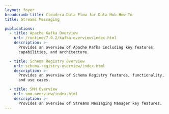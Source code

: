 ```yaml
---
layout: foyer
breadcrumb-title: Cloudera Data Flow for Data Hub How To
title: Streams Messaging

publications:
  - title: Apache Kafka Overview
    url: /runtime/7.0.2/kafka-overview/index.html
    description: >-
      Provides an overview of Apache Kafka including key features,
      capabilities, and architecture.

  - title: Schema Registry Overview
    url: schema-registry-overview/index.html
    description: >-
      Provides an overview of Schema Registry features, functionality,
      and use cases.

  - title: SMM Overview
    url: smm-overview/index.html
    description: >-
      Provides an overview of Streams Messaging Manager key features.
---
```

